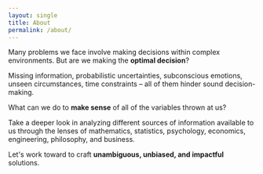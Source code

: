 ```yaml
---
layout: single
title: About
permalink: /about/
---
```


Many problems we face involve making decisions within complex environments. But are we making the **optimal decision**?

Missing information, probabilistic uncertainties, subconscious emotions, unseen circumstances, time constraints – all of them hinder sound decision-making. 

What can we do to **make sense** of all of the variables thrown at us?

Take a deeper look in analyzing different sources of information available to us through the lenses of mathematics, statistics, psychology, economics, engineering, philosophy, and business. 

Let's work toward to craft **unambiguous, unbiased, and impactful** solutions. 
